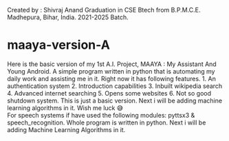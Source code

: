 Created by : Shivraj Anand
Graduation in CSE Btech from B.P.M.C.E. Madhepura, Bihar, India. 2021-2025 Batch.

# maaya-version-A
Here is the basic version of my 1st A.I. Project, MAAYA : My Assistant And Young Android. A simple program written in python that is automating my daily work and assisting me in it. Right now it has following features.  1. An authentication system  2. Introduction capabilities  3. Inbuilt wikipedia search 4. Advanced internet searching  5. Opens some websites 6. Not so good shutdown system.  This is just a basic version. Next i will be adding machine learning algorithms in it. Wish me luck 😅  
For speech systems if have used the following modules: pyttsx3 & speech_recognition.
Whole program is written in python.
Next i will be adding Machine Learning Algorithms in it.
